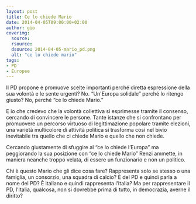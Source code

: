 ```yaml
---
layout: post
title: Ce lo chiede Mario
date: 2014-04-05T09:00:00+02:00
author: gio
coverimg:
  source:
  rsource:
  dsource: 2014-04-05-mario_pd.png
  alt: "ce lo chiede mario"
tags:
- PD
- Europee
---
```

Il PD propone e promuove scelte importanti perché diretta espressione della sua volontà e le sente urgenti? No. “Un'Europa solidale” perché lo ritengo giusto? No, perché “ce lo chiede Mario.”

E io che credevo che la volontà collettiva si esprimesse tramite il consenso, cercando di convincere le persone. Tante istanze che si confrontano per promuovere un percorso virtuoso di legittimazione popolare tramite elezioni, una varietà multicolore di attività politica si trasforma così nel bivio inevitabile tra quello che ci chiede Mario e quello che non chiede.

Cercando giustamente di sfuggire al “ce lo chiede l’Europa” ma peggiorando la sua posizione con “ce lo chiede Mario” Renzi ammette, in maniera neanche troppo velata, di essere un funzionario e non un politico.

Chi è questo Mario che gli dice cosa fare? Rappresenta solo se stesso o una famiglia, un consorzio, una squadra di calcio?
È del PD e quindi parla a nome del PD? È italiano e quindi rappresenta l’Italia? Ma per rappresentare il PD, l’Italia, qualcosa, non si dovrebbe prima di tutto, in democrazia, averne il diritto?
